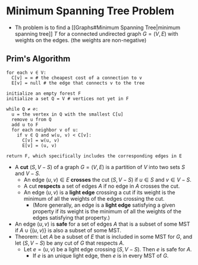 # Minimum Spanning Tree Problem

- Th problem is to find a [[Graphs#Minimum Spanning Tree|minimum spanning tree]] $T$ for a connected undirected graph $G=(V,E)$ with weights on the edges. (the weights are non-negative)
## Prim's Algorithm

```
for each v ∈ V:
  C[v] = ∞ # the cheapest cost of a connection to v
  E[v] = null # the edge that connects v to the tree

initialize an empty forest F
initialize a set Q = V # vertices not yet in F

while Q ≠ ∅:
  u = the vertex in Q with the smallest C[u]
  remove u from Q
  add u to F
  for each neighbor v of u:
    if v ∈ Q and w(u, v) < C[v]:
      C[v] = w(u, v)
      E[v] = (u, v)

return F, which specifically includes the corresponding edges in E
```


- A **cut** $(S, V-S)$ of a graph $G=(V,E)$ is a partition of $V$ into two sets $S$ and $V-S$.
	- An edge $(u,v)\in E$ **crosses** the cut $(S,V-S)$ if $u\in S$ and $v\in V-S$.
	- A cut **respects** a set of edges $A$ if no edge in $A$ crosses the cut.
	- An edge $(u,v)$ is a **light edge** crossing a cut if its weight is the minimum of all the weights of the edges crossing the cut. 
		- (More generally, an edge is a **light edge** satisfying a given property if its weight is the minimum of all the weights of the edges satisfying that property.)
- An edge $(u,v)$ is **safe** for a set of edges $A$ that is a subset of some MST if $A\cup\{(u,v)\}$ is also a subset of some MST.
- Theorem: Let $A$ be a subset of $E$ that is included in some MST for $G$, and let $(S,V-S)$ be any cut of $G$ that respects $A$. 
	- Let $e=(u,v)$ be a light edge crossing $(S,V-S)$. Then $e$ is safe for $A$. 
		- If $e$ is an unique light edge, then $e$ is in every MST of $G$.
 

